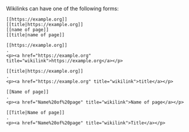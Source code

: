 Wikilinks can have one of the following forms:

    [[https://example.org]]
    [[title|https://example.org]]
    [[name of page]]
    [[title|name of page]]


```````````````````````````````` example
[[https://example.org]]
.
<p><a href="https://example.org" title="wikilink">https://example.org</a></p>
````````````````````````````````

```````````````````````````````` example
[[title|https://example.org]]
.
<p><a href="https://example.org" title="wikilink">title</a></p>
````````````````````````````````

```````````````````````````````` example
[[Name of page]]
.
<p><a href="Name%20of%20page" title="wikilink">Name of page</a></p>
````````````````````````````````

```````````````````````````````` example
[[Title|Name of page]]
.
<p><a href="Name%20of%20page" title="wikilink">Title</a></p>
````````````````````````````````

